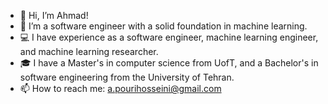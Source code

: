 - 👋 Hi, I’m Ahmad!
- 👀 I’m a software engineer with a solid foundation in machine learning.
- 💻 I have experience as a software engineer, machine learning engineer, and machine learning researcher. 
- 🎓 I have a Master's in computer science from UofT, and a Bachelor's in software engineering from the University of Tehran.
- 📫 How to reach me: a.pourihosseini@gmail.com
<!-- - 💞️ I’m looking to collaborate on ... -->

<!---
ahmad-PH/ahmad-PH is a ✨ special ✨ repository because its `README.md` (this file) appears on your GitHub profile.
You can click the Preview link to take a look at your changes.
--->
